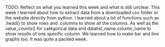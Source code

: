 TODO: Reflect on what you learned this week and what is still unclear.
This week I learned about how to extract data from a downloaded csv folder or the website directly from python. I learned about a lot of functions such as .head() to show rows and .columns to show all the columns. As well as the value_counts() for categorical data and datalist_name.column_name to show results of one specific column. We learned how to make bar and line graphs too. It was quite a packed week.
